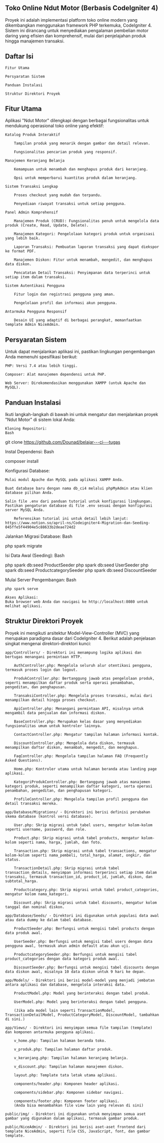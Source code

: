 ## Toko Online Ndut Motor (Berbasis CodeIgniter 4)
Proyek ini adalah implementasi platform toko online modern yang dikembangkan menggunakan framework PHP terkemuka, CodeIgniter 4. Sistem ini dirancang untuk menyediakan pengalaman pembelian motor daring yang efisien dan komprehensif, mulai dari penjelajahan produk hingga manajemen transaksi.

## Daftar Isi
    Fitur Utama

    Persyaratan Sistem

    Panduan Instalasi

    Struktur Direktori Proyek

## Fitur Utama
Aplikasi "Ndut Motor" dilengkapi dengan berbagai fungsionalitas untuk mendukung operasional toko online yang efektif:

    Katalog Produk Interaktif

        Tampilan produk yang menarik dengan gambar dan detail relevan.

        Fungsionalitas pencarian produk yang responsif.

    Manajemen Keranjang Belanja

        Kemampuan untuk menambah dan menghapus produk dari keranjang.

        Opsi untuk memperbarui kuantitas produk dalam keranjang.

    Sistem Transaksi Lengkap

        Proses checkout yang mudah dan terpandu.

        Penyediaan riwayat transaksi untuk setiap pengguna.

    Panel Admin Komprehensif

        Manajemen Produk (CRUD): Fungsionalitas penuh untuk mengelola data produk (Create, Read, Update, Delete).

        Manajemen Kategori: Pengelolaan kategori produk untuk organisasi yang lebih baik.

        Laporan Transaksi: Pembuatan laporan transaksi yang dapat diekspor ke format PDF.

        Manajemen Diskon: Fitur untuk menambah, mengedit, dan menghapus data diskon.

        Pencatatan Detail Transaksi: Penyimpanan data terperinci untuk setiap item dalam transaksi.

    Sistem Autentikasi Pengguna

        Fitur login dan registrasi pengguna yang aman.

        Pengelolaan profil dan informasi akun pengguna.

    Antarmuka Pengguna Responsif

        Desain UI yang adaptif di berbagai perangkat, memanfaatkan template Admin NiceAdmin.

## Persyaratan Sistem
Untuk dapat menjalankan aplikasi ini, pastikan lingkungan pengembangan Anda memenuhi spesifikasi berikut:

    PHP: Versi 7.4 atau lebih tinggi.

    Composer: Alat manajemen dependensi untuk PHP.

    Web Server: Direkomendasikan menggunakan XAMPP (untuk Apache dan MySQL).

## Panduan Instalasi
Ikuti langkah-langkah di bawah ini untuk mengatur dan menjalankan proyek "Ndut Motor" di sistem lokal Anda:

    Kloning Repositori:
    Bash

git clone https://github.com/Dounad/belajar---ci---tugas

Instal Dependensi:
Bash

composer install

Konfigurasi Database:

    Mulai modul Apache dan MySQL pada aplikasi XAMPP Anda.

    Buat database baru dengan nama db_ci4 melalui phpMyAdmin atau klien database pilihan Anda.

    Salin file .env dari panduan tutorial untuk konfigurasi lingkungan. Pastikan pengaturan database di file .env sesuai dengan konfigurasi server MySQL Anda.

        Referensikan tutorial ini untuk detail lebih lanjut: https://www.notion.so/april-ns/Codeigniter4-Migration-dan-Seeding-045ffe5f44904e5c88633b2deae724d2

Jalankan Migrasi Database:
Bash

php spark migrate

Isi Data Awal (Seeding):
Bash

php spark db:seed ProductSeeder
php spark db:seed UserSeeder
php spark db:seed ProductcategorySeeder
php spark db:seed DiscountSeeder

Mulai Server Pengembangan:
Bash

    php spark serve

    Akses Aplikasi:
    Buka browser web Anda dan navigasi ke http://localhost:8080 untuk melihat aplikasi.

## Struktur Direktori Proyek
Proyek ini mengikuti arsitektur Model-View-Controller (MVC) yang merupakan paradigma dasar dari CodeIgniter 4. Berikut adalah penjelasan singkat mengenai direktori-direktori kunci:

    app/Controllers/ - Direktori ini menampung logika aplikasi dan bertugas menangani permintaan HTTP.

        AuthController.php: Mengelola seluruh alur otentikasi pengguna, termasuk proses login dan logout.

        ProdukController.php: Bertanggung jawab atas pengelolaan produk, seperti menampilkan daftar produk serta operasi penambahan, pengeditan, dan penghapusan.

        TransaksiController.php: Mengelola proses transaksi, mulai dari menampilkan detail hingga proses checkout.

        ApiController.php: Menangani permintaan API, misalnya untuk mengambil data penjualan dan informasi diskon.

        BaseController.php: Merupakan kelas dasar yang menyediakan fungsionalitas umum untuk kontroler lainnya.

        ContactController.php: Mengatur tampilan halaman informasi kontak.

        DiscountController.php: Mengelola data diskon, termasuk menampilkan daftar diskon, menambah, mengedit, dan menghapus.

        FaqController.php: Mengelola tampilan halaman FAQ (Frequently Asked Questions).

        Home.php: Kontroler utama untuk halaman beranda atau landing page aplikasi.

        KategoriProdukController.php: Bertanggung jawab atas manajemen kategori produk, seperti menampilkan daftar kategori, serta operasi penambahan, pengeditan, dan penghapusan kategori.

        ProfileController.php: Mengelola tampilan profil pengguna dan detail transaksi mereka.

    app/Database/Migrations/ - Direktori ini berisi definisi perubahan skema database (kontrol versi database).

        User.php: Skrip migrasi untuk tabel users, mengatur kolom-kolom seperti username, password, dan role.

        Product.php: Skrip migrasi untuk tabel products, mengatur kolom-kolom seperti nama, harga, jumlah, dan foto.

        Transaction.php: Skrip migrasi untuk tabel transactions, mengatur kolom-kolom seperti nama_pembeli, total_harga, alamat, ongkir, dan status.

        TransactionDetail.php: Skrip migrasi untuk tabel transaction_details, menyimpan informasi terperinci setiap item dalam transaksi, termasuk transaction_id, product_id, jumlah, diskon, dan subtotal_harga.

        Productcategory.php: Skrip migrasi untuk tabel product_categories, mengatur kolom nama_kategori.

        Discount.php: Skrip migrasi untuk tabel discounts, mengatur kolom tanggal dan nominal diskon.

    app/Database/Seeds/ - Direktori ini digunakan untuk populasi data awal atau data dummy ke dalam tabel database.

        ProductSeeder.php: Berfungsi untuk mengisi tabel products dengan data produk awal.

        UserSeeder.php: Berfungsi untuk mengisi tabel users dengan data pengguna awal, termasuk akun admin default atau akun uji.

        ProductcategorySeeder.php: Berfungsi untuk mengisi tabel product_categories dengan data kategori produk awal.

        DiscountSeeder.php: Berfungsi untuk mengisi tabel discounts dengan data diskon awal, misalnya 10 data diskon untuk 9 hari ke depan.

    app/Models/ - Direktori ini berisi model-model yang menjadi jembatan antara aplikasi dan database, mengelola interaksi data.

        ProductModel.php: Model yang berinteraksi dengan tabel produk.

        UserModel.php: Model yang berinteraksi dengan tabel pengguna.

        (Jika ada model lain seperti TransactionModel, TransactionDetailModel, ProductCategoryModel, DiscountModel, tambahkan di sini.)

    app/Views/ - Direktori ini menyimpan semua file tampilan (template) dan komponen antarmuka pengguna aplikasi.

        v_home.php: Tampilan halaman beranda toko.

        v_produk.php: Tampilan halaman daftar produk.

        v_keranjang.php: Tampilan halaman keranjang belanja.

        v_discount.php: Tampilan halaman manajemen diskon.

        layout.php: Template tata letak utama aplikasi.

        components/header.php: Komponen header aplikasi.

        components/sidebar.php: Komponen sidebar navigasi.

        components/footer.php: Komponen footer aplikasi.
        (Anda bisa menambahkan file view lain yang relevan di sini)

    public/img/ - Direktori ini digunakan untuk menyimpan semua aset gambar yang digunakan dalam aplikasi, termasuk gambar produk.

    public/NiceAdmin/ - Direktori ini berisi aset-aset frontend dari template NiceAdmin, seperti file CSS, JavaScript, font, dan gambar template.